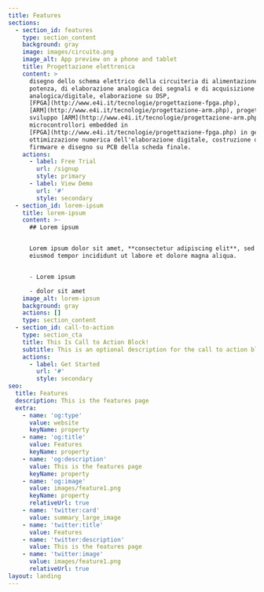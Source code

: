```yaml
---
title: Features
sections:
  - section_id: features
    type: section_content
    background: gray
    image: images/circuito.png
    image_alt: App preview on a phone and tablet
    title: Progettazione elettronica
    content: >
      disegno dello schema elettrico della circuiteria di alimentazione, di
      potenza, di elaborazione analogica dei segnali e di acquisizione
      analogica/digitale, elaborazione su DSP,
      [FPGA](http://www.e4i.it/tecnologie/progettazione-fpga.php), 
      [ARM](http://www.e4i.it/tecnologie/progettazione-arm.php), progettazione e
      sviluppo [ARM](http://www.e4i.it/tecnologie/progettazione-arm.php) e
      microcontrollori embedded in
      [FPGA](http://www.e4i.it/tecnologie/progettazione-fpga.php) in genere,
      ottimizzazione numerica dell'elaborazione digitale, costruzione del
      firmware e disegno su PCB della scheda finale.
    actions:
      - label: Free Trial
        url: /signup
        style: primary
      - label: View Demo
        url: '#'
        style: secondary
  - section_id: lorem-ipsum
    title: lorem-ipsum
    content: >-
      ## Lorem ipsum


      Lorem ipsum dolor sit amet, **consectetur adipiscing elit**, sed do
      eiusmod tempor incididunt ut labore et dolore magna aliqua.


      - Lorem ipsum

      - dolor sit amet
    image_alt: lorem-ipsum
    background: gray
    actions: []
    type: section_content
  - section_id: call-to-action
    type: section_cta
    title: This Is Call to Action Block!
    subtitle: This is an optional description for the call to action block.
    actions:
      - label: Get Started
        url: '#'
        style: secondary
seo:
  title: Features
  description: This is the features page
  extra:
    - name: 'og:type'
      value: website
      keyName: property
    - name: 'og:title'
      value: Features
      keyName: property
    - name: 'og:description'
      value: This is the features page
      keyName: property
    - name: 'og:image'
      value: images/feature1.png
      keyName: property
      relativeUrl: true
    - name: 'twitter:card'
      value: summary_large_image
    - name: 'twitter:title'
      value: Features
    - name: 'twitter:description'
      value: This is the features page
    - name: 'twitter:image'
      value: images/feature1.png
      relativeUrl: true
layout: landing
---
```


